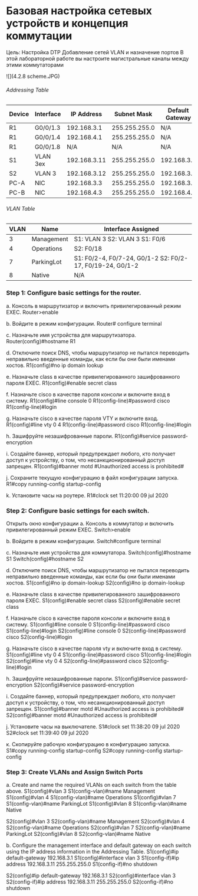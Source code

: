# Базовая настройка сетевых устройств и концепция коммутации

Цель: Настройка DTP Добавление сетей VLAN и назначение портов
В этой лабораторной работе вы настроите магистральные каналы между этими коммутаторами

![](4.2.8 scheme.JPG)



###### Addressing Table
| Device | Interface | IP Address   | Subnet Mask   | Default  Gateway |
| ------ | --------- | ------------ | ------------- | ---------------- |
| R1     | G0/0/1.3  | 192.168.3.1  | 255.255.255.0 | N/A              |
| R1     | G0/0/1.4  | 192.168.4.1  | 255.255.255.0 | N/A              |
| R1     | G0/0/1.8  | N/A          | N/A           | N/A              |
| S1     | VLAN 3ex  | 192.168.3.11 | 255.255.255.0 | 192.168.3.1      |
| S2     | VLAN 3    | 192.168.3.12 | 255.255.255.0 | 192.168.3.1      |
| PC-A   | NIC       | 192.168.3.3  | 255.255.255.0 | 192.168.3.1      |
| PC-B   | NIC       | 192.168.4.3  | 255.255.255.0 | 192.168.4.1      |

###### VLAN Table

| VLAN | Name       | Interface  Assigned                                         |
| ---- | ---------- | ----------------------------------------------------------- |
| 3    | Management | S1: VLAN 3  S2: VLAN 3  S1: F0/6                            |
| 4    | Operations | S2: F0/18                                                   |
| 7    | ParkingLot | S1: F0/2-4, F0/7-24, G0/1-2   S2: F0/2-17, F0/19-24, G0/1-2 |
| 8    | Native     | N/A                                                         |

### Step 1: Configure basic settings for the router.
a. Консоль в маршрутизатор и включить привилегированный режим EXEC.
Router>enable

b. Войдите в режим конфигурации.
Router# configure terminal

c. Назначьте имя устройства для маршрутизатора.
Router(config)#hostname R1

d. Отключите поиск DNS, чтобы маршрутизатор не пытался переводить неправильно введенные команды, как если бы они были именами хостов.
R1(config)#no ip domain lookup

e. Назначьте class в качестве привилегированного зашифрованного пароля EXEC.
R1(config)#enable secret class

f. Назначьте cisco в качестве пароля консоли и включите вход в систему.
R1(config)#line console 0
R1(config-line)#password cisco
R1(config-line)#login

g. Назначьте cisco в качестве пароля VTY и включите вход.
R1(config)#line vty 0 4
R1(config-line)#password cisco
R1(config-line)#login

h. Зашифруйте незашифрованные пароли.
R1(config)#service password-encryption

i. Создайте баннер, который предупреждает любого, кто получает доступ к устройству, о том, что несанкционированный доступ запрещен.
R1(config)#banner motd #Unauthorized access is prohibited#

j. Сохраните текущую конфигурацию в файл конфигурации запуска.
R1#copy running-config startup-config

k. Установите часы на роутере.
R1#clock set 11:20:00 09 jul 2020


### Step 2: Configure basic settings for each switch.

Открыть окно конфигурации
a. Консоль в коммутатор и включить привилегированный режим EXEC.
Switch>enable

b. Войдите в режим конфигурации.
Switch#configure terminal

c. Назначьте имя устройства для коммутатора.
Switch(config)#hostname S1
Switch(config)#hostname S2

d. Отключите поиск DNS, чтобы маршрутизатор не пытался переводить неправильно введенные команды, как если бы они были именами хостов.
S1(config)#no ip domain-lookup
S2(config)#no ip domain-lookup

e. Назначьте class в качестве привилегированного зашифрованного пароля EXEC.
S1(config)#enable secret class
S2(config)#enable secret class

f. Назначьте cisco в качестве пароля консоли и включите вход в систему.
S1(config)#line console 0
S1(config-line)#password cisco
S1(config-line)#login
S2(config)#line console 0
S2(config-line)#password cisco
S2(config-line)#login


g. Назначьте cisco в качестве пароля vty и включите вход в систему.
S1(config)#line vty 0 4
S1(config-line)#password cisco
S1(config-line)#login
S2(config)#line vty 0 4
S2(config-line)#password cisco
S2(config-line)#login

h. Зашифруйте незашифрованные пароли.
S1(config)#service password-encryption
S2(config)#service password-encryption

i. Создайте баннер, который предупреждает любого, кто получает доступ к устройству, о том, что несанкционированный доступ запрещен.
S1(config)#banner motd #Unauthorized access is prohibited#
S2(config)#banner motd #Unauthorized access is prohibited#

j. Установите часы на выключателе.
S1#clock set 11:38:20 09 jul 2020
S2#clock set 11:39:40 09 jul 2020

к. Скопируйте рабочую конфигурацию в конфигурацию запуска.
S1#copy running-config startup-config
S2#copy running-config startup-config

### Step 3: Create VLANs and Assign Switch Ports
a.	Create and name the required VLANs on each switch from the table above.
S1(config)#vlan 3
S1(config-vlan)#name Management
S1(config)#vlan 4
S1(config-vlan)#name Operations
S1(config)#vlan 7
S1(config-vlan)#name ParkingLot
S1(config)#vlan 8
S1(config-vlan)#name Native

S2(config)#vlan 3
S2(config-vlan)#name Management
S2(config)#vlan 4
S2(config-vlan)#name Operations
S2(config)#vlan 7
S2(config-vlan)#name ParkingLot
S2(config)#vlan 8
S2(config-vlan)#name Native

b.	Configure the management interface and default gateway on each switch using the IP address information in the Addressing Table.
S1(config)#ip default-gateway 192.168.3.1
S1(config)#interface vlan 3
S1(config-if)#ip address 192.168.3.11 255.255.255.0
S1(config-if)#no shutdown

S2(config)#ip default-gateway 192.168.3.1
S2(config)#interface vlan 3
S2(config-if)#ip address 192.168.3.11 255.255.255.0
S2(config-if)#no shutdown
